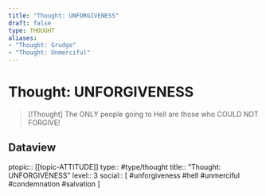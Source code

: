 ```yaml
---
title: "Thought: UNFORGIVENESS"
draft: false
type: THOUGHT
aliases:
- "Thought: Grudge"
- "Thought: Unmerciful"
---
```

# Thought: UNFORGIVENESS
> [!Thought]
> The ONLY people going to Hell are those who COULD NOT FORGIVE!
> 
## Dataview
ptopic:: [[topic-ATTITUDE]]
type:: #type/thought
title:: "Thought: UNFORGIVENESS"
level:: 3
social:: [ #unforgiveness #hell #unmerciful #condemnation #salvation ]